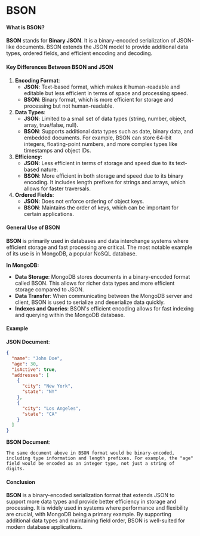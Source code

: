 # BSON

#### What is BSON?

**BSON** stands for **Binary JSON**. It is a binary-encoded serialization of JSON-like documents. BSON extends the JSON model to provide additional data types, ordered fields, and efficient encoding and decoding.

#### Key Differences Between BSON and JSON

1. **Encoding Format**:
   * **JSON**: Text-based format, which makes it human-readable and editable but less efficient in terms of space and processing speed.
   * **BSON**: Binary format, which is more efficient for storage and processing but not human-readable.
2. **Data Types**:
   * **JSON**: Limited to a small set of data types (string, number, object, array, true/false, null).
   * **BSON**: Supports additional data types such as date, binary data, and embedded documents. For example, BSON can store 64-bit integers, floating-point numbers, and more complex types like timestamps and object IDs.
3. **Efficiency**:
   * **JSON**: Less efficient in terms of storage and speed due to its text-based nature.
   * **BSON**: More efficient in both storage and speed due to its binary encoding. It includes length prefixes for strings and arrays, which allows for faster traversals.
4. **Ordered Fields**:
   * **JSON**: Does not enforce ordering of object keys.
   * **BSON**: Maintains the order of keys, which can be important for certain applications.

#### General Use of BSON

**BSON** is primarily used in databases and data interchange systems where efficient storage and fast processing are critical. The most notable example of its use is in MongoDB, a popular NoSQL database.

**In MongoDB:**

* **Data Storage**: MongoDB stores documents in a binary-encoded format called BSON. This allows for richer data types and more efficient storage compared to JSON.
* **Data Transfer**: When communicating between the MongoDB server and client, BSON is used to serialize and deserialize data quickly.
* **Indexes and Queries**: BSON's efficient encoding allows for fast indexing and querying within the MongoDB database.

#### Example

**JSON Document**:

```json
{
  "name": "John Doe",
  "age": 30,
  "isActive": true,
  "addresses": [
    {
      "city": "New York",
      "state": "NY"
    },
    {
      "city": "Los Angeles",
      "state": "CA"
    }
  ]
}
```

**BSON Document**:

```
The same document above in BSON format would be binary-encoded, including type information and length prefixes. For example, the "age" field would be encoded as an integer type, not just a string of digits.
```

#### Conclusion

**BSON** is a binary-encoded serialization format that extends JSON to support more data types and provide better efficiency in storage and processing. It is widely used in systems where performance and flexibility are crucial, with MongoDB being a primary example. By supporting additional data types and maintaining field order, BSON is well-suited for modern database applications.
